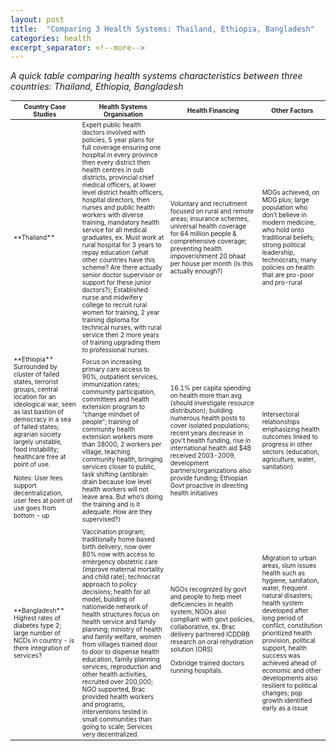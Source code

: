 ```yaml
---
layout: post
title:  "Comparing 3 Health Systems: Thailand, Ethiopia, Bangladesh"
categories: health
excerpt_separator: <!--more-->
---
```


<i>A quick table comparing health systems characteristics between three countries: Thailand, Ethiopia, Bangladesh </i><!--more-->
<table style="font-size:10px">
<thead>

<tr>
<th>Country Case Studies</th>
<th>Health Systems Organisation</th>
<th>Health Financing</th>
<th>Other Factors</th>
</tr>

</thead>

<tbody>

<tr>

<td markdown="span">**Thailand**
</td>

<td markdown="span">Expert public health doctors involved with policies, 5 year plans for full coverage ensuring one hospital in every province then every district then health centres in sub districts, provincial chief medical officers, at lower level district health officers, hospital directors, then nurses and public health workers with diverse training, mandatory health service for all medical graduates, ex. Must work at rural hospital for 3 years to repay education (what other countries have this scheme? Are there actually senior doctor supervisor or support for these junior doctors?); Established nurse and midwifery college to recruit rural women for training, 2 year training diploma for technical nurses, with rural service then 2 more years of training upgrading them to professional nurses.
</td>

<td markdown="span">Voluntary and recruitment focused on rural and remote areas; insurance schemes, universal health coverage for 64 million people & comprehensive coverage; preventing health impoverishment
20 bhaat per house per month (is this actually enough?)
</td>

<td markdown="span">MDGs achieved, on MDG plus; large population who don’t believe in modern medicine, who hold onto traditional beliefs; strong political leadership, technocrats; many policies on health that are pro-poor and pro-rural
</td>

</tr>

<tr>
<td markdown="span">**Ethiopia**
<br>Surrounded by cluster of failed states, terrorist groups, central location for an ideological war, seen as last bastion of democracy in a sea of failed states; agrarian society largely unstable, food instability; healthcare free at point of use.

Notes:
User fees support decentralization, user fees at point of use goes from bottom - up</td>
<td markdown="span">Focus on increasing primary care access to 90%, outpatient services, immunization rates; community participation, committees and health extension program to “change mindset of people”; training of community health extension workers more than 38000, 2 workers per village, teaching community health, bringing services closer to public, task shifting (antibrain drain because low level health workers will not leave area. But who’s doing the training and is it adequate. How are they supervised?)
</td>
<td markdown="span">16.1% per capita spending on health more than avg (should investigate resource distribution); building numerous health posts to cover isolated populations; recent years decrease in gov't health funding, rise in international health aid $4B received 2003-2009, development partners/organizations also provide funding; Ethiopian Govt proactive in directing health initiatives</td>
<td markdown="span">Intersectoral relationships emphasizing health outcomes linked to progress in other sectors (education, agriculture, water, sanitation) </td>
</tr>
<tr>
<td markdown="span">**Bangladesh** <br>Highest rates of diabetes type 2; large number of NCDs in country - is there integration of services?
</td>
<td markdown="span">Vaccination program; traditionally home based birth delivery, now over 80% now with access to emergency obstetric care (improve maternal mortality and child rate); technocrat approach to policy decisions; health for all model, building of nationwide network of health structures focus on health service and family planning; ministry of health and family welfare, women from villages trained door to door to dispense health education, family planning services, reproduction and other health activities, recruited over 200,000; NGO supported, Brac provided health workers and programs, interventions tested in small communities than going to scale; Services very decentralized. </td>
<td markdown="span">NGOs recognized by govt and people to help meet deficiencies in health system, NGOs also compliant with govt policies, collaborative, ex. Brac delivery partnered ICDDRB research on oral rehydration solution (ORS)

Oxbridge trained doctors running hospitals.

</td>
<td markdown="span">Migration to urban areas, slum issues health such as hygiene, sanitation, water, frequent natural disasters; health system developed after long period of conflict, constitution prioritized health provision, political support, health success was achieved ahead of economic and other developments also resilient to political changes; pop growth identified early as a issue</td>
</tr>
</tbody>
</table>
